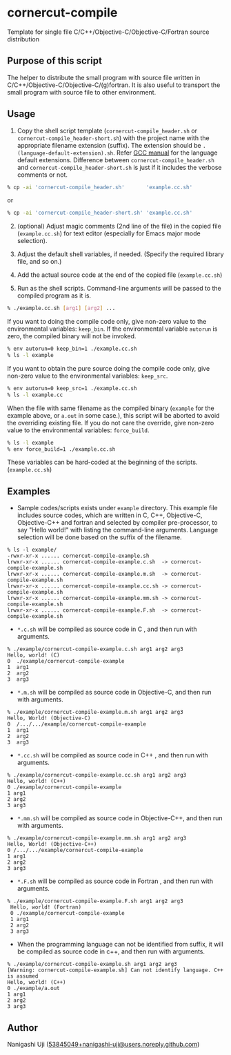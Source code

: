 # cornercut-compile

Template for single file C/C++/Objective-C/Objective-C/Fortran source distribution

## Purpose of this script

The helper to distribute the small program with source file written in C/C++/Objective-C/Objective-C/(g)fortran. It is also useful to transport the small program with source file to other environment.

## Usage

1. Copy the shell script template (`cornercut-compile_header.sh` or  `cornercut-compile_header-short.sh`) with the project name with the appropriate filename extension (suffix). The extension should be `.(language-default-extension).sh`. Refer [GCC manual](https://gcc.gnu.org/onlinedocs/gcc/Overall-Options.html) for the language default extensions. Difference between `cornercut-compile_header.sh` and `cornercut-compile_header-short.sh` is just if it includes the verbose comments or not.

```sh
% cp -ai 'cornercut-compile_header.sh'       'example.cc.sh'
```
or 
```sh
% cp -ai 'cornercut-compile_header-short.sh' 'example.cc.sh'
```

2. (optional) Adjust magic comments (2nd line of the file) in the copied file (`example.cc.sh`) for text editor (especially for Emacs major mode selection).

3. Adjust the default shell variables, if needed. (Specify the required library file, and so on.)

4. Add the actual source code at the end of the copied file (`example.cc.sh`)

5. Run as the shell scripts. Command-line arguments will be passed to the compiled program as it is.

```sh
% ./example.cc.sh [arg1] [arg2] ...
```

If you want to doing the compile code only, give non-zero value to the environmental variables: `keep_bin`. If the environmental variable `autorun` is zero, the compiled binary will not be invoked.
  
```sh
% env autorun=0 keep_bin=1 ./example.cc.sh
% ls -l example
```

If you want to obtain the pure source doing the compile code only, give non-zero value to the environmental variables: `keep_src`.
  
```sh
% env autorun=0 keep_src=1 ./example.cc.sh
% ls -l example.cc
```

When the file with same filename as the compiled binary (`example` for the example above, or `a.out` in some case.), this script will be aborted to avoid the overriding existing file. If you do not care the override, give non-zero value to the environmental variables: `force_build`.

```sh
% ls -l example
% env force_build=1 ./example.cc.sh
```

These variables can be hard-coded at the beginning of the scripts.(`example.cc.sh`) 

## Examples

- Sample codes/scripts exists under `example` directory. This example file includes source codes, which are written in C, C++, Objective-C, Objective-C++ and fortran and selected by compiler pre-processor, to say "Hello world!" with listing the command-line arguments. Language selection will be done based on the suffix of the filename.

```
% ls -l example/
-rwxr-xr-x ...... cornercut-compile-example.sh
lrwxr-xr-x ...... cornercut-compile-example.c.sh  -> cornercut-compile-example.sh
lrwxr-xr-x ...... cornercut-compile-example.m.sh  -> cornercut-compile-example.sh
lrwxr-xr-x ...... cornercut-compile-example.cc.sh -> cornercut-compile-example.sh
lrwxr-xr-x ...... cornercut-compile-example.mm.sh -> cornercut-compile-example.sh
lrwxr-xr-x ...... cornercut-compile-example.F.sh  -> cornercut-compile-example.sh
```

- `*.c.sh` will be compiled as source code in C , and then run with arguments.

```c:cornercut-compile-example.c-->cornercut-compile-example
% ./example/cornercut-compile-example.c.sh arg1 arg2 arg3 
Hello, world! (C) 
0  ./example/cornercut-compile-example
1  arg1
2  arg2
3  arg3
```

- `*.m.sh` will be compiled as source code in Objective-C, and then run with arguments.

```objective-c:cornercut-compile-example.m-->cornercut-compile-example
% ./example/cornercut-compile-example.m.sh arg1 arg2 arg3
Hello, World! (Objective-C)
0  /.../.../example/cornercut-compile-example
1  arg1
2  arg2
3  arg3
```

- `*.cc.sh` will be compiled as source code in C++ , and then run with arguments.

```c++:cornercut-compile-example.cc-->cornercut-compile-example
% ./example/cornercut-compile-example.cc.sh arg1 arg2 arg3
Hello, world! (C++)
0 ./example/cornercut-compile-example
1 arg1
2 arg2
3 arg3
```

- `*.mm.sh` will be compiled as source code in Objective-C++, and then run with arguments.

```objective-c++:cornercut-compile-example.mm-->cornercut-compile-example
% ./example/cornercut-compile-example.mm.sh arg1 arg2 arg3
Hello, World! (Objective-C++)
0 /.../.../example/cornercut-compile-example
1 arg1
2 arg2
3 arg3
```

- `*.F.sh` will be compiled as source code in Fortran , and then run with arguments.

```Fortran:cornercut-compile-example.F-->cornercut-compile-example
% ./example/cornercut-compile-example.F.sh arg1 arg2 arg3
 Hello, world! (Fortran)
 0 ./example/cornercut-compile-example
 1 arg1
 2 arg2
 3 arg3
```

- When the programming language can not be identified from suffix, it will be compiled as source code in c++, and then run with arguments.

```c++:(default)-->a.out
% ./example/cornercut-compile-example.sh arg1 arg2 arg3
[Warning: cornercut-compile-example.sh] Can not identify language. C++ is assumed
Hello, world! (C++)
0 ./example/a.out
1 arg1
2 arg2
3 arg3
```

## Author
  Nanigashi Uji (53845049+nanigashi-uji@users.noreply.github.com)
